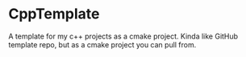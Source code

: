 # CppTemplate
A template for my c++ projects as a cmake project. Kinda like GitHub template repo, but as a cmake project you can pull from.
